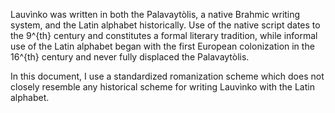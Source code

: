 Lauvìnko was written in both the Palavaytòlis, 
a native Brahmic writing system, and
the Latin alphabet historically. Use of the native script dates to
the 9^{th} century and constitutes a formal literary tradition, while
informal use of the Latin alphabet began with the first European colonization
in the 16^{th} century and never fully displaced the Palavaytòlis.

In this document, I use a standardized romanization scheme which does
not closely resemble any historical scheme for writing Lauvìnko with
the Latin alphabet.
